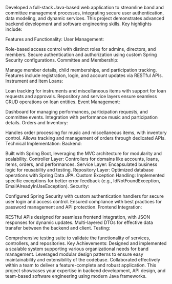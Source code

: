 Developed a full-stack Java-based web application to streamline band and committee management processes, integrating secure user authentication, data modeling, and dynamic services. This project demonstrates advanced backend development and software engineering skills. Key highlights include:

Features and Functionality:
User Management:

Role-based access control with distinct roles for admins, directors, and members.
Secure authentication and authorization using custom Spring Security configurations.
Committee and Membership:

Manage member details, child memberships, and participation tracking.
Features include registration, login, and account updates via RESTful APIs.
Instrument and Item Loans:

Loan tracking for instruments and miscellaneous items with support for loan requests and approvals.
Repository and service layers ensure seamless CRUD operations on loan entities.
Event Management:

Dashboard for managing performances, participation requests, and committee events.
Integration with performance music and participation details.
Orders and Inventory:

Handles order processing for music and miscellaneous items, with inventory control.
Allows tracking and management of orders through dedicated APIs.
Technical Implementation:
Backend:

Built with Spring Boot, leveraging the MVC architecture for modularity and scalability.
Controller Layer:
Controllers for domains like accounts, loans, items, orders, and performances.
Service Layer:
Encapsulated business logic for reusability and testing.
Repository Layer:
Optimized database operations with Spring Data JPA.
Custom Exception Handling:
Implemented specific exceptions for better error feedback (e.g., IdNotFoundException, EmailAlreadyInUseException).
Security:

Configured Spring Security with custom authentication handlers for secure user login and access control.
Ensured compliance with best practices for password management and API protection.
Frontend Integration:

RESTful APIs designed for seamless frontend integration, with JSON responses for dynamic updates.
Multi-layered DTOs for effective data transfer between the backend and client.
Testing:

Comprehensive testing suite to validate the functionality of services, controllers, and repositories.
Key Achievements:
Designed and implemented a scalable system supporting various organizational needs for band management.
Leveraged modular design patterns to ensure easy maintainability and extensibility of the codebase.
Collaborated effectively within a team to deliver a feature-complete and robust application.
This project showcases your expertise in backend development, API design, and team-based software engineering using modern Java frameworks.
